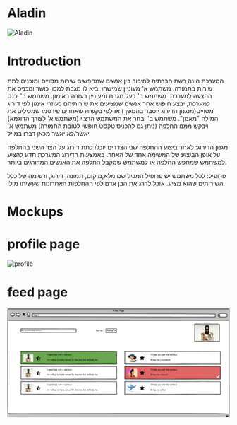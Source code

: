 # Aladin

![Aladin](http://msc.wcdn.co.il/w/w-218/1188275-41.jpg)

# Introduction

המערכת הינה רשת חברתית לחיבור בין אנשים שמחפשים שירות מסויים ומוכנים לתת שירות בתמורה.
משתמש א' מעוניין שמישהו יביא לו מגבת למכון כושר ומכניס את ההצעה למערכת.
משתמש ב' בעל מגבת ומעוניין בעזרה באימון.
משתמש ב' יכנס למערכת, יבצע חיפוש אחר אנשים שמציעים את שירותיהם כעוזרי אימון לפי דירוג מסויים(מנגנון הדירוג יוסבר בהמשך) או לפי בקשות שאחרים פירסמו שמכילים את המילה "מאמן".
משתמש ב' יבחר את המשתמש הרצוי (משתמש א' לצורך הדוגמא) ויבקש ממנו החלפה (ניתן גם להכניס טקסט חופשי לטובת התמורה)
משתמש א' יאשר/לא יאשר
מכאן דברו במייל


מגנון הדירוג:
לאחר ביצוע ההחלפה שני הצדדים יוכלו לתת דירוג על הצד השני בהחלפה על אופן הביצוע של המשימה אחד של האחר.
באמצעות הדירוג המערכת תדע להציע למשתמש שמחפש החלפה או למשתמש שמקבל החלפה את האנשים המדורגים ביותר.

פרופיל:
לכל משתמש יש פרופיל המכיל שם מלא,מיקום, תמונה, דירוג, ורשימה של כלל השירותים שהוא מציע.
אוכל לדרג את הבן אדם לפי ההחלפות האחרונות שעשיתו מולו.
# Mockups

# profile page
![profile](http://link)

# feed page
![feed](https://github.com/Meir017/Aladin/blob/master/docs/AladinPage.PNG)
